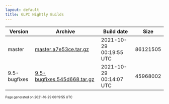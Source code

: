 ```yaml
---
layout: default
title: GLPI Nightly Builds
---
```


Version|Archive|Build date|Size
---|---|---|---
master|[master.a7e53ce.tar.gz](master.a7e53ce.tar.gz)|2021-10-29 00:19:55 UTC|86121505
9.5-bugfixes|[9.5-bugfixes.545d668.tar.gz](9.5-bugfixes.545d668.tar.gz)|2021-10-29 00:14:07 UTC|45968002

<font size="1">Page generated on 2021-10-29 00:19:55 UTC</font>
